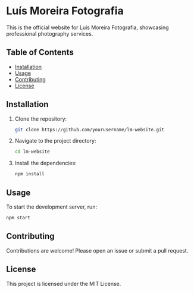 # Luís Moreira Fotografia

This is the official website for Luís Moreira Fotografia, showcasing professional photography services.

## Table of Contents

- [Installation](#installation)
- [Usage](#usage)
- [Contributing](#contributing)
- [License](#license)

## Installation

1. Clone the repository:

    ```sh
    git clone https://github.com/yourusername/lm-website.git
    ```

2. Navigate to the project directory:

    ```sh
    cd lm-website
    ```

3. Install the dependencies:

    ```sh
    npm install
    ```

## Usage

To start the development server, run:

```sh
npm start
```

## Contributing

Contributions are welcome! Please open an issue or submit a pull request.

## License

This project is licensed under the MIT License.
